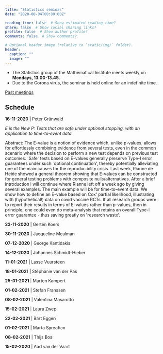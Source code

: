 ```yaml
---
title: "Statistics seminar"
date: "2020-08-04T00:00:00Z"

reading_time: false  # Show estimated reading time?
share: false  # Show social sharing links?
profile: false  # Show author profile?
comments: false  # Show comments?

# Optional header image (relative to `static/img/` folder).
header:
  caption: ""
  image: ""
---
```


- The Statistics group of the Mathematical Institute meets weekly on **Mondays,
13.00-13.45**. 
- Due to the Corona virus, the seminar is held online for an
indefinite time.

[Past meetings](/seminar-past)

## Schedule

**16-11-2020** |  Peter Grünwald

*E is the New P: Tests that are safe under optional stopping, with an application to time-to-event data*

Abstract: The E-value is a notion of evidence which, unlike p-values, allows for effortlessly combining evidence from several tests, even in the common scenario where the decision to perform a new test depends on previous test outcomes. 'Safe' tests based on E-values generally preserve Type-I error guarantees under such \`optional continuation', thereby potentially alleviating one of the main causes for the reproducibility crisis. Last week, Rianne de Heide showed a general theorem showing that E-values can be constructed for general testing problems with composite nulls/alternatives. After a brief introduction I will continue where Rianne left off a week ago by giving several examples. The main example will be for  time-to-event data. We show how to define an E-value based on Cox' partial likelihood, illustrating with (hypothetical!) data on covid vaccine RCTs. If all research groups were to report their results in terms of E-values rather than p-values, then in principle, one could even do meta-analysis that retains an overall Type-I error guarantee - thus saving greatly on 'research waste'.


**23-11-2020** |  Gerten Koers

**30-11-2020** | Jacqueline Meulman

**07-12-2020** |  George Kantidakis

**14-12-2020** |  Johannes Schmidt-Hieber

**11-01-2021** |  Lasse Vuursteen

**18-01-2021** |  Stéphanie van der Pas

**25-01-2021** |  Marten Kampert

**01-02-2021** |  Stefan Franssen

**08-02-2021** |  Valentina Masarotto

**15-02-2021** | Laura Zwep

**22-02-2021** |  Bart Eggen

**01-02-2021** |   Marta Spreafico

**08-02-2021** |  Thijs Bos

**15-02-2020** | Aad van der Vaart


